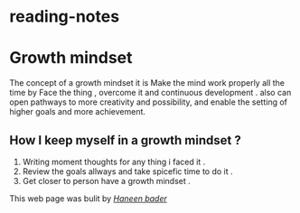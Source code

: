 # reading-notes
# **Growth mindset**
The concept of a growth mindset it is  Make the mind work properly all the time by  Face the thing  , overcome it and continuous development . also can open pathways to more creativity and possibility, and enable the setting of higher goals and more achievement.


## How I keep myself in a growth mindset ?
1. Writing  moment thoughts for any thing  i faced it .
2. Review the goals allways and take spicefic time to do it . 
3. Get closer to  person have a growth mindset .

This web page was bulit by _[Haneen bader](https://github.com/haneenbader)_
 
